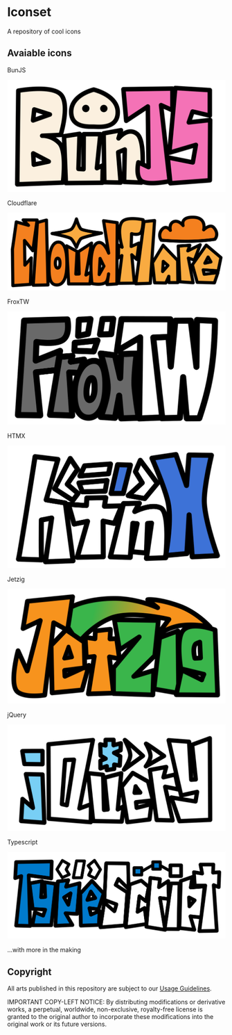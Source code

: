 # Iconset

A repository of cool icons

## Avaiable icons

BunJS

![](./bunjs.svg)

Cloudflare

![](./cloudflare.svg)

FroxTW

![](./froxtw.svg)

HTMX

![](./htmx.svg)

Jetzig

![](./jetzig.svg)

jQuery

![](./jquery.svg)

Typescript

![](./typescript.svg)

...with more in the making

## Copyright

All arts published in this repository are subject to our [Usage Guidelines](https://frox.tw/copyright).

IMPORTANT COPY-LEFT NOTICE: By distributing modifications or derivative works, a perpetual, worldwide, non-exclusive, royalty-free license is granted to the original author to incorporate these modifications into the original work or its future versions.

